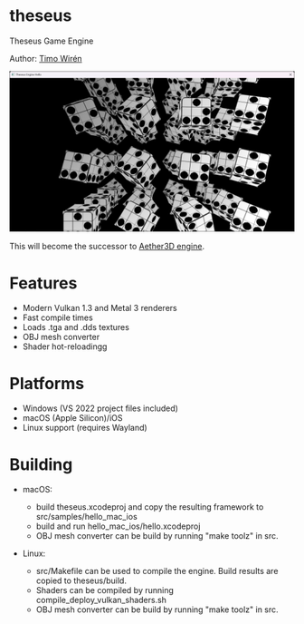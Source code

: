 # theseus
Theseus Game Engine

Author: [Timo Wirén](https://twiren.kapsi.fi)

![Screenshot](screenshot.jpg)

This will become the successor to [Aether3D engine](https://github.com/bioglaze/aether3d).

# Features

  - Modern Vulkan 1.3 and Metal 3 renderers
  - Fast compile times
  - Loads .tga and .dds textures
  - OBJ mesh converter
  - Shader hot-reloadingg
  
# Platforms

  - Windows (VS 2022 project files included)
  - macOS (Apple Silicon)/iOS
  - Linux support (requires Wayland)

# Building

  - macOS:
    - build theseus.xcodeproj and copy the resulting framework to src/samples/hello_mac_ios
    - build and run hello_mac_ios/hello.xcodeproj
    - OBJ mesh converter can be build by running "make toolz" in src.
    
  - Linux:
    - src/Makefile can be used to compile the engine. Build results are copied to theseus/build.
    - Shaders can be compiled by running compile_deploy_vulkan_shaders.sh
    - OBJ mesh converter can be build by running "make toolz" in src.
